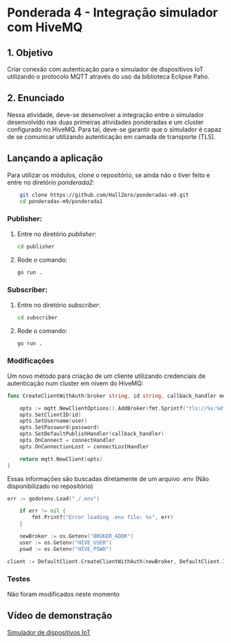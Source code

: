 # Ponderada 4 - Integração simulador com HiveMQ

## 1. Objetivo

Criar conexão com autenticação para o simulador de dispositivos IoT utilizando o protocolo MQTT através do uso da biblioteca Eclipse Paho.

## 2. Enunciado

Nessa atividade, deve-se desenvolver a integração entre o simulador desenvolvido nas duas primeiras atividades ponderadas e um cluster configurado no HiveMQ. Para tal, deve-se garantir que o simulador é capaz de se comunicar utilizando autenticação em camada de transporte (TLS).


## Lançando a aplicação

Para utilizar os módulos, clone o repositório, se ainda não o tiver feito e entre no diretório _ponderada2_:

```bash
    git clone https://github.com/HallZero/ponderadas-m9.git
    cd ponderadas-m9/ponderada1
```

### Publisher:

1. Entre no diretório _publisher_:

   ```bash
   cd publisher
   ```

2. Rode o comando:

   ```bash
   go run .
   ```

### Subscriber:

1. Entre no diretório _subscriber_:
   ```bash
   cd subscriber
   ```
2. Rode o comando:
   ```bash
   go run .
   ```

### Modificações

Um novo método para criação de um cliente utilizando credenciais de autenticação num cluster em nívem do HiveMQ:

```go
func CreateClientWithAuth(broker string, id string, callback_handler mqtt.MessageHandler, user string, password string) mqtt.Client {

	opts := mqtt.NewClientOptions().AddBroker(fmt.Sprintf("tls://%s:%d", broker, 8883))
	opts.SetClientID(id)
	opts.SetUsername(user)
	opts.SetPassword(password)
	opts.SetDefaultPublishHandler(callback_handler)
	opts.OnConnect = connectHandler
	opts.OnConnectionLost = connectLostHandler

	return mqtt.NewClient(opts)
}
```

Essas informações são buscadas diretamente de um arquivo .env (Não disponibilizado no repositório)

```go
err := godotenv.Load("./.env")

	if err != nil {
		fmt.Printf("Error loading .env file: %s", err)
	}

	newBroker := os.Getenv("BROKER_ADDR")
	user := os.Getenv("HIVE_USER")
	pswd := os.Getenv("HIVE_PSWD")
```

```go
client := DefaultClient.CreateClientWithAuth(newBroker, DefaultClient.IdPublisher, DefaultClient.Handler, user, pswd)
```

### Testes

Não foram modificados neste momento

## Vídeo de demonstração

[Simulador de dispositivos IoT](https://youtu.be/IQjbnmZvMmI)